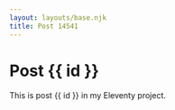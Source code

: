 ```yaml
---
layout: layouts/base.njk
title: Post 14541
---
```


# Post {{ id }}

This is post {{ id }} in my Eleventy project.
